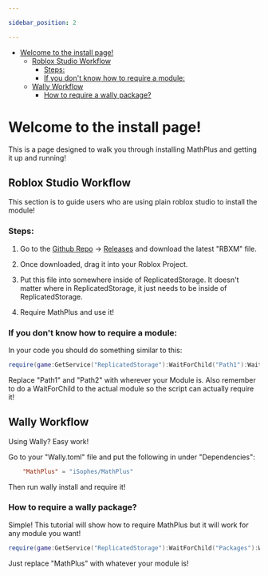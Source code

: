 ```yaml
---

sidebar_position: 2

---
```


- [Welcome to the install page!](#welcome-to-the-install-page)
  - [Roblox Studio Workflow](#roblox-studio-workflow)
    - [Steps:](#steps)
    - [If you don't know how to require a module:](#if-you-dont-know-how-to-require-a-module)
  - [Wally Workflow](#wally-workflow)
    - [How to require a wally package?](#how-to-require-a-wally-package)

# Welcome to the install page!

This is a page designed to walk you through installing MathPlus and getting it up and running!

## Roblox Studio Workflow

This section is to guide users who are using plain roblox studio to install the module!

### Steps:

1. Go to the [Github Repo](https://github.com/iSophes/MathPlus) -> [Releases](https://github.com/iSophes/mathplus/releases) and download the latest "RBXM" file.

2. Once downloaded, drag it into your Roblox Project. 
   
3. Put this file into somewhere inside of ReplicatedStorage. It doesn't matter where in ReplicatedStorage, it just needs to be inside of ReplicatedStorage.

4. Require MathPlus and use it!

### If you don't know how to require a module:

In your code you should do something similar to this:

```lua
require(game:GetService("ReplicatedStorage"):WaitForChild("Path1"):WaitForChild("Path2"):WaitForChild("MathPlus"))
```

Replace "Path1" and "Path2" with wherever your Module is. Also remember to do a WaitForChild to the actual module so the script can actually require it!

## Wally Workflow

Using Wally? Easy work! 

Go to your "Wally.toml" file and put the following in under "Dependencies":

```toml
    "MathPlus" = "iSophes/MathPlus"
```

Then run wally install and require it!

### How to require a wally package?

Simple! This tutorial will show how to require MathPlus but it will work for any module you want!

```lua
require(game:GetService("ReplicatedStorage"):WaitForChild("Packages"):WaitForChild("MathPlus"))
```

Just replace "MathPlus" with whatever your module is!


